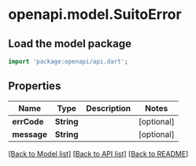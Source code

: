 # openapi.model.SuitoError

## Load the model package
```dart
import 'package:openapi/api.dart';
```

## Properties
Name | Type | Description | Notes
------------ | ------------- | ------------- | -------------
**errCode** | **String** |  | [optional] 
**message** | **String** |  | [optional] 

[[Back to Model list]](../README.md#documentation-for-models) [[Back to API list]](../README.md#documentation-for-api-endpoints) [[Back to README]](../README.md)


